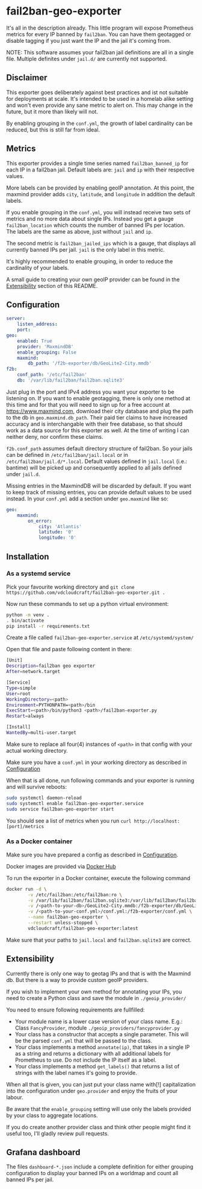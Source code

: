 # fail2ban-geo-exporter

It's all in the description already. This little program will expose Prometheus metrics for every IP banned by `fail2ban`. You can have them geotagged or disable tagging if you just want the IP and the jail it's coming from.

NOTE: This software assumes your fail2ban jail definitions are all in a single file. Multiple definites under `jail.d/` are currently not supported.

## Disclaimer

This exporter goes deliberately against best practices and ist not suitable for deployments at scale. It's intended to be used in a homelab alike setting and won't even provide any sane metric to alert on. This may change in the future, but it more than likely will not.

By enabling grouping in the `conf.yml`, the growth of label cardinality can be reduced, but this is still far from ideal.

## Metrics

This exporter provides a single time series named `fail2ban_banned_ip` for each IP in a fail2ban jail.
Default labels are: `jail` and `ip` with their respective values.

More labels can be provided by enabling geoIP annotation. At this point, the maxmind provider adds `city`, `latitude`, and `longitude` in addition the default labels.

If you enable grouping in the `conf.yml`, you will instead receive two sets of metrics and no more data about single IPs. Instead you get a gauge `fail2ban_location` which counts the number of banned IPs per location. The labels are the same as above, just without `jail` and `ip`.

The second metric is `fail2ban_jailed_ips` which is a gauge, that displays all currently banned IPs per jail. `jail` is the only label in this metric.

It's highly recommended to enable grouping, in order to reduce the cardinality of your labels.

A small guide to creating your own geoIP provider can be found in the [Extensibility](#Extensibility) section of this README.


## Configuration

```yaml
server:
    listen_address:
    port:
geo:
    enabled: True
    provider: 'MaxmindDB'
    enable_grouping: False
    maxmind:
        db_path: '/f2b-exporter/db/GeoLite2-City.mmdb'
f2b:
    conf_path: '/etc/fail2ban'
    db: '/var/lib/fail2ban/fail2ban.sqlite3'
```

Just plug in the port and IPv4 address you want your exporter to be listening on. If you want to enable geotagging, there is only one method at this time and for that you will need to sign up for a free account at https://www.maxmind.com, download their city database and plug the path to the db in `geo.maxmind.db_path`. Their paid tier claims to have increased accuracy and is interchangable with their free database, so that should work as a data source for this exporter as well. At the time of writing I can neither deny, nor confirm these claims.

`f2b.conf_path` assumes default directory structure of fail2ban. So your jails can be defined in `/etc/fail2ban/jail.local` or in `/etc/fail2ban/jail.d/*.local`. Default values defined in `jail.local` (i.e.: bantime) will be picked up and consequently applied to all jails defined under `jail.d`.

Missing entries in the MaxmindDB will be discarded by default. If you want to keep track of missing entries, you can provide default values to be used instead. In your `conf.yml` add a section under `geo.maxmind` like so:

```yaml
geo:
    maxmind:
        on_error:
            city: 'Atlantis'
            latitude: '0'
            longitude: '0'
```
## Installation

### As a systemd service

Pick your favourite working directory and `git clone https://github.com/vdcloudcraft/fail2ban-geo-exporter.git .`

Now run these commands to set up a python virtual environment:

```bash
python -m venv .
. bin/activate
pip install -r requirements.txt
```

Create a file called `fail2ban-geo-exporter.service` at `/etc/systemd/system/`

Open that file and paste following content in there:

```bash
[Unit]
Description=fail2ban geo exporter
After=network.target

[Service]
Type=simple
User=root
WorkingDirectory=<path>
Environment=PYTHONPATH=<path>/bin
ExecStart=<path>/bin/python3 <path>/fail2ban-exporter.py
Restart=always

[Install]
WantedBy=multi-user.target
```

Make sure to replace all four(4) instances of `<path>` in that config with your actual working directory.

Make sure you have a `conf.yml` in your working directory as described in [Configuration](#configuration)

When that is all done, run following commands and your exporter is running and will survive reboots:

```bash
sudo systemctl daemon-reload
sudo systemctl enable fail2ban-geo-exporter.service
sudo service fail2ban-geo-exporter start
```

You should see a list of metrics when you run `curl http://localhost:[port]/metrics`

### As a Docker container

Make sure you have prepared a config as described in [Configuration](#configuration).

Docker images are provided via [Docker Hub](https://hub.docker.com/repository/docker/vdcloudcraft/fail2ban-geo-exporter)

To run the exporter in a Docker container, execute the following command

```bash
docker run -d \
        -v /etc/fail2ban:/etc/fail2ban:ro \
        -v /var/lib/fail2ban/fail2ban.sqlite3:/var/lib/fail2ban/fail2ban.sqlite3:ro \
        -v /<path-to-your-db>/GeoLite2-City.mmdb:/f2b-exporter/db/GeoLite2-City.mmdb:ro \
        -v /<path-to-your-conf.yml>/conf.yml:/f2b-exporter/conf.yml \
        --name fail2ban-geo-exporter \
        --restart unless-stopped \
        vdcloudcraft/fail2ban-geo-exporter:latest
```

Make sure that your paths to `jail.local` and `fail2ban.sqlite3` are correct.

## Extensibility

Currently there is only one way to geotag IPs and that is with the Maxmind db. But there is a way to provide custom geoIP providers.

If you wish to implement your own method for annotating your IPs, you need to create a Python class and save the module in `./geoip_provider/`

You need to ensure following requirements are fullfilled:

- Your module name is a lower case version of your class name. E.g.: Class `FancyProvider`, module `./geoip_providers/fancyprovider.py`
- Your class has a constructor that accepts a single parameter. This will be the parsed `conf.yml` that will be passed to the class.
- Your class implements a method `annotate(ip)`, that takes in a single IP as a string and returns a dictionary with all additional labels for Prometheus to use. Do not include the IP itself as a label.
- Your class implements a method `get_labels()` that returns a list of strings with the label names it's going to provide.

When all that is given, you can just put your class name with[!] capitalization into the configuration under `geo.provider` and enjoy the fruits of your labour.

Be aware that the `enable_grouping` setting will use only the labels provided by your class to aggregate locations.

If you do create another provider class and think other people might find it useful too, I'll gladly review pull requests.

## Grafana dashboard

The files `dashboard-*.json` include a complete definition for either grouping configuration to display your banned IPs on a worldmap and count all banned IPs per jail.
